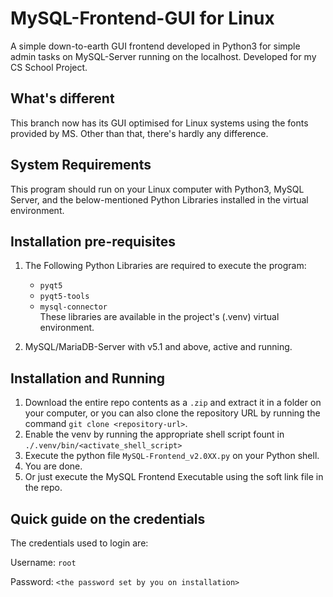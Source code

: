 # MySQL-Frontend-GUI for Linux

A simple down-to-earth GUI frontend developed in Python3 for simple admin tasks on MySQL-Server running on the localhost. Developed for my CS School Project.

## What's different

This branch now has its GUI optimised for Linux systems using the fonts provided by MS.
Other than that, there's hardly any difference.

## System Requirements

This program should run on your Linux computer with Python3, MySQL Server, and the below-mentioned Python Libraries installed in the virtual environment.

## Installation pre-requisites

1. The Following Python Libraries are required to execute the program:
    - `pyqt5`
    - `pyqt5-tools`
    - `mysql-connector`
    \
    These libraries are available in the project's (.venv) virtual environment.

2. MySQL/MariaDB-Server with v5.1 and above, active and running.

## Installation and Running

1. Download the entire repo contents as a `.zip` and extract it in a folder on your computer, or you can also clone the repository URL by running the command `git clone <repository-url>`.
2. Enable the venv by running the appropriate shell script fount in `./.venv/bin/<activate_shell_script>`
3. Execute the python file `MySQL-Frontend_v2.0XX.py` on your Python shell.
4. You are done.
5. Or just execute the MySQL Frontend Executable using the soft link file in the repo.

## Quick guide on the credentials

The credentials used to login are:

Username: `root`

Password: `<the password set by you on installation>`
